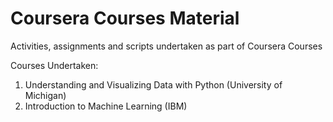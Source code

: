 # Coursera Courses Material
Activities, assignments and scripts undertaken as part of Coursera Courses

Courses Undertaken:

1. Understanding and Visualizing Data with Python (University of Michigan)
2. Introduction to Machine Learning (IBM)

